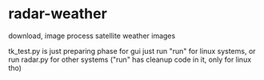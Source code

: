 # radar-weather
download, image process satellite weather images

tk_test.py is just preparing phase for gui
just run "run" for linux systems, or run radar.py for other systems
("run" has cleanup code in it, only for linux tho)
